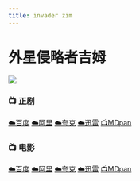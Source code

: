 ```yaml
---
title: invader zim
---
```

# 外星侵略者吉姆

![](/assets/image/%E5%A4%96%E6%98%9F%E4%BE%B5%E7%95%A5%E8%80%85%E5%90%89%E5%A7%86.jpg)

### 📺 正剧

[☁️百度](https://pan.baidu.com/s/1shktgChS2U2v5tTJSXNMgw?pwd=k34s) [☁️阿里](https://www.alipan.com/s/9nEqK6wkWix) [☁️夸克](https://pan.quark.cn/s/9923058d9943) [☁️迅雷](https://pan.xunlei.com/s/VO5gqdnW0G6Mota3eRjY-FJFA1?pwd=rh86#) [📺MDpan](https://pan.mdsub.top/zh-CN/%E5%A4%96%E6%98%9F%E4%BE%B5%E7%95%A5%E8%80%85%E5%90%89%E5%A7%86/)

### 📺 电影

[☁️百度](https://pan.baidu.com/s/1shktgChS2U2v5tTJSXNMgw?pwd=k34s) [☁️阿里](https://www.alipan.com/s/9nEqK6wkWix) [☁️夸克](https://pan.quark.cn/s/9923058d9943) [☁️迅雷](https://pan.xunlei.com/s/VO5gqdnW0G6Mota3eRjY-FJFA1?pwd=rh86#) [📺MDpan](https://pan.mdsub.top/zh-CN/%E5%A4%96%E6%98%9F%E4%BE%B5%E7%95%A5%E8%80%85%E5%90%89%E5%A7%86/)
